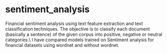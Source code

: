 # sentiment_analysis

Financial sentiment analysis using text feature extraction and text classification techniques. The objective is to classify each document (basically a sentence) of the given corpus into positive, negative or neutral categories.\\
I have compared models trained on Sentiment analysis for financial datasets using wordnet and without wordnet.
